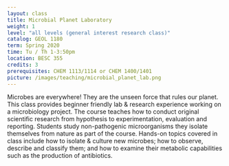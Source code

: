 ```yaml
---
layout: class
title: Microbial Planet Laboratory
weight: 1
level: "all levels (general interest research class)"
catalog: GEOL 1180
term: Spring 2020
time: Tu / Th 1-3:50pm
location: BESC 355
credits: 3
prerequisites: CHEM 1113/1114 or CHEM 1400/1401
picture: /images/teaching/microbial_planet_lab.png
---
```


Microbes are everywhere! They are the unseen force that rules our planet. This class provides beginner friendly lab & research experience working on a microbiology project. The course teaches how to conduct original scientific research from hypothesis to experimentation, evaluation and reporting. Students study non-pathogenic microorganisms they isolate themselves from nature as part of the course. Hands-on topics covered in class include how to isolate & culture new microbes; how to observe, describe and classify them; and how to examine their metabolic capabilities such as the production of antibiotics.
